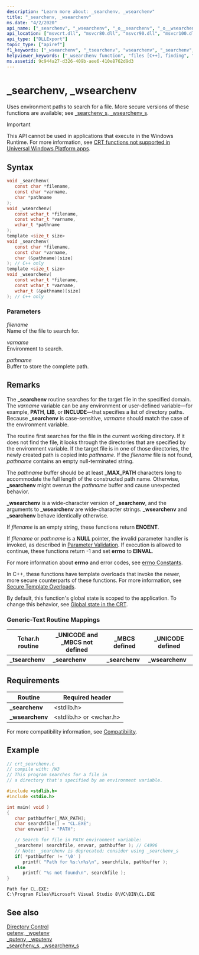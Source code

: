 ```yaml
---
description: "Learn more about: _searchenv, _wsearchenv"
title: "_searchenv, _wsearchenv"
ms.date: "4/2/2020"
api_name: ["_searchenv", "_wsearchenv", "_o__searchenv", "_o__wsearchenv"]
api_location: ["msvcrt.dll", "msvcr80.dll", "msvcr90.dll", "msvcr100.dll", "msvcr100_clr0400.dll", "msvcr110.dll", "msvcr110_clr0400.dll", "msvcr120.dll", "msvcr120_clr0400.dll", "ucrtbase.dll", "api-ms-win-crt-environment-l1-1-0.dll", "api-ms-win-crt-private-l1-1-0.dll"]
api_type: ["DLLExport"]
topic_type: ["apiref"]
f1_keywords: ["_wsearchenv", "_tsearchenv", "wsearchenv", "_searchenv", "searchenv"]
helpviewer_keywords: ["_wsearchenv function", "files [C++], finding", "_searchenv function", "tsearchenv function", "environment paths, searching for files", "_tsearchenv function", "wsearchenv function", "searchenv function", "environment paths"]
ms.assetid: 9c944a27-d326-409b-aee6-410e8762d9d3
---
```

# _searchenv, _wsearchenv

Uses environment paths to search for a file. More secure versions of these functions are available; see [_searchenv_s, _wsearchenv_s](searchenv-s-wsearchenv-s.md).

> [!IMPORTANT]
> This API cannot be used in applications that execute in the Windows Runtime. For more information, see [CRT functions not supported in Universal Windows Platform apps](../../cppcx/crt-functions-not-supported-in-universal-windows-platform-apps.md).

## Syntax

```C
void _searchenv(
   const char *filename,
   const char *varname,
   char *pathname
);
void _wsearchenv(
   const wchar_t *filename,
   const wchar_t *varname,
   wchar_t *pathname
);
template <size_t size>
void _searchenv(
   const char *filename,
   const char *varname,
   char (&pathname)[size]
); // C++ only
template <size_t size>
void _wsearchenv(
   const wchar_t *filename,
   const wchar_t *varname,
   wchar_t (&pathname)[size]
); // C++ only
```

### Parameters

*filename*<br/>
Name of the file to search for.

*varname*<br/>
Environment to search.

*pathname*<br/>
Buffer to store the complete path.

## Remarks

The **_searchenv** routine searches for the target file in the specified domain. The *varname* variable can be any environment or user-defined variable—for example, **PATH**, **LIB**, or **INCLUDE**—that specifies a list of directory paths. Because **_searchenv** is case-sensitive, *varname* should match the case of the environment variable.

The routine first searches for the file in the current working directory. If it does not find the file, it looks through the directories that are specified by the environment variable. If the target file is in one of those directories, the newly created path is copied into *pathname*. If the *filename* file is not found, *pathname* contains an empty null-terminated string.

The *pathname* buffer should be at least **_MAX_PATH** characters long to accommodate the full length of the constructed path name. Otherwise, **_searchenv** might overrun the *pathname* buffer and cause unexpected behavior.

**_wsearchenv** is a wide-character version of **_searchenv**, and the arguments to **_wsearchenv** are wide-character strings. **_wsearchenv** and **_searchenv** behave identically otherwise.

If *filename* is an empty string, these functions return **ENOENT**.

If *filename* or *pathname* is a **NULL** pointer, the invalid parameter handler is invoked, as described in [Parameter Validation](../../c-runtime-library/parameter-validation.md). If execution is allowed to continue, these functions return -1 and set **errno** to **EINVAL**.

For more information about **errno** and error codes, see [errno Constants](../../c-runtime-library/errno-constants.md).

In C++, these functions have template overloads that invoke the newer, more secure counterparts of these functions. For more information, see [Secure Template Overloads](../../c-runtime-library/secure-template-overloads.md).

By default, this function's global state is scoped to the application. To change this behavior, see [Global state in the CRT](../global-state.md).

### Generic-Text Routine Mappings

|Tchar.h routine|_UNICODE and _MBCS not defined|_MBCS defined|_UNICODE defined|
|---------------------|--------------------------------------|--------------------|-----------------------|
|**_tsearchenv**|**_searchenv**|**_searchenv**|**_wsearchenv**|

## Requirements

|Routine|Required header|
|-------------|---------------------|
|**_searchenv**|\<stdlib.h>|
|**_wsearchenv**|\<stdlib.h> or \<wchar.h>|

For more compatibility information, see [Compatibility](../../c-runtime-library/compatibility.md).

## Example

```C
// crt_searchenv.c
// compile with: /W3
// This program searches for a file in
// a directory that's specified by an environment variable.

#include <stdlib.h>
#include <stdio.h>

int main( void )
{
   char pathbuffer[_MAX_PATH];
   char searchfile[] = "CL.EXE";
   char envvar[] = "PATH";

   // Search for file in PATH environment variable:
   _searchenv( searchfile, envvar, pathbuffer ); // C4996
   // Note: _searchenv is deprecated; consider using _searchenv_s
   if( *pathbuffer != '\0' )
      printf( "Path for %s:\n%s\n", searchfile, pathbuffer );
   else
      printf( "%s not found\n", searchfile );
}
```

```Output
Path for CL.EXE:
C:\Program Files\Microsoft Visual Studio 8\VC\BIN\CL.EXE
```

## See also

[Directory Control](../../c-runtime-library/directory-control.md)<br/>
[getenv, _wgetenv](getenv-wgetenv.md)<br/>
[_putenv, _wputenv](putenv-wputenv.md)<br/>
[_searchenv_s, _wsearchenv_s](searchenv-s-wsearchenv-s.md)<br/>
